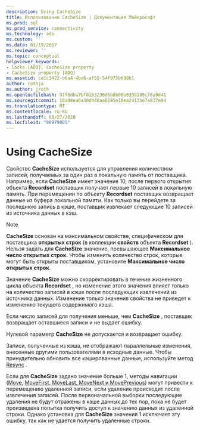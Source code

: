 ```yaml
---
description: Using CacheSize
title: Использование CacheSize | Документация Майкрософт
ms.prod: sql
ms.prod_service: connectivity
ms.technology: ado
ms.custom: ''
ms.date: 01/19/2017
ms.reviewer: ''
ms.topic: conceptual
helpviewer_keywords:
- locks [ADO], CacheSize property
- CacheSize property [ADO]
ms.assetid: ca1c3422-b6a4-4ba6-af55-54f975b698b1
author: rothja
ms.author: jroth
ms.openlocfilehash: 97f6dba7bf01b3236d6b8b00e6338185cf6a8d41
ms.sourcegitcommit: 18a98ea6a30d448aa6195e10ea2413be7e837e94
ms.translationtype: MT
ms.contentlocale: ru-RU
ms.lasthandoff: 08/27/2020
ms.locfileid: "88979005"
---
```

# <a name="using-cachesize"></a>Using CacheSize
Свойство **CacheSize** используется для управления количеством записей, получаемых за один раз в локальную память от поставщика. Например, если **CacheSize** имеет значение 10, после первого открытия объекта **Recordset** поставщик получает первые 10 записей в локальную память. При перемещении по объекту **Recordset** поставщик возвращает данные из буфера локальной памяти. Как только вы перейдете за последнюю запись в кэше, поставщик извлекает следующие 10 записей из источника данных в кэш.  
  
> [!NOTE]
>  **CacheSize** основан на максимальном свойстве, специфическом для поставщика **открытых строк** (в коллекции **свойств** объекта **Recordset** ). Нельзя задать для **CacheSize** значение, превышающее **Максимальное число открытых строк.** Чтобы изменить количество строк, которые могут быть открыты поставщиком, установите **Максимальное число открытых строк**.  
  
 Значение **CacheSize** можно скорректировать в течение жизненного цикла объекта **Recordset** , но изменение этого значения влияет только на количество записей в кэше после последующих извлечений из источника данных. Изменение только значения свойства не приведет к изменению текущего содержимого кэша.  
  
 Если число записей для получения меньше, чем **CacheSize** , поставщик возвращает оставшиеся записи и не выдает ошибку.  
  
 Нулевой параметр **CacheSize** не допускается и возвращает ошибку.  
  
 Записи, полученные из кэша, не отображают параллельные изменения, внесенные другими пользователями в исходные данные. Чтобы принудительно обновить все кэшированные данные, используйте метод [Resync](../../../ado/reference/ado-api/resync-method.md) .  
  
 Если для **CacheSize** задано значение больше 1, методы навигации ([Move](../../../ado/reference/ado-api/move-method-ado.md), [MoveFirst, MoveLast, MoveNext и MovePrevious](../../../ado/reference/ado-api/movefirst-movelast-movenext-and-moveprevious-methods-ado.md)) могут привести к перемещению удаленной записи, если удаление происходит после извлечения записей. После первоначальной выборки последующие удаления не будут отражены в кэше данных до тех пор, пока не будет произведена попытка получить доступ к значению данных из удаленной строки. Однако установка для **CacheSize** значения 1 исключает эту ошибку, так как не удается получить удаленные строки.

